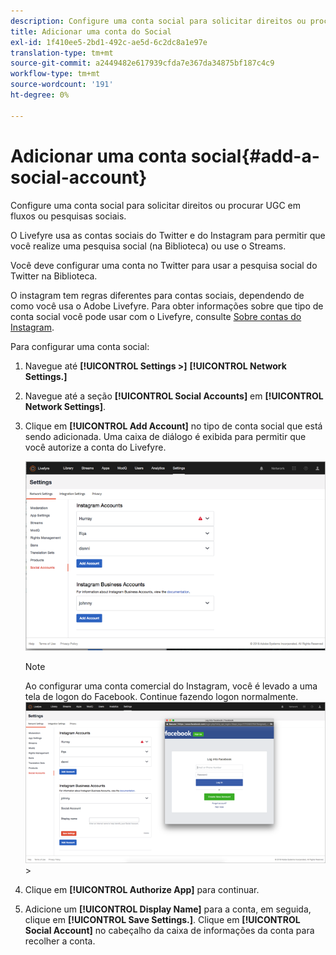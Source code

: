 ```yaml
---
description: Configure uma conta social para solicitar direitos ou procurar UGC em fluxos ou pesquisas sociais.
title: Adicionar uma conta do Social
exl-id: 1f410ee5-2bd1-492c-ae5d-6c2dc8a1e97e
translation-type: tm+mt
source-git-commit: a2449482e617939cfda7e367da34875bf187c4c9
workflow-type: tm+mt
source-wordcount: '191'
ht-degree: 0%

---
```


# Adicionar uma conta social{#add-a-social-account}

Configure uma conta social para solicitar direitos ou procurar UGC em fluxos ou pesquisas sociais.

O Livefyre usa as contas sociais do Twitter e do Instagram para permitir que você realize uma pesquisa social (na Biblioteca) ou use o Streams.

Você deve configurar uma conta no Twitter para usar a pesquisa social do Twitter na Biblioteca.

O instagram tem regras diferentes para contas sociais, dependendo de como você usa o Adobe Livefyre. Para obter informações sobre que tipo de conta social você pode usar com o Livefyre, consulte [Sobre contas do Instagram](/help/using/c-users-creating-accounts-with-studio-access/t-configure-social-accout-instagram/c-about-instagram-accounts.md#c_about_instagram_accounts).

Para configurar uma conta social:

1. Navegue até **[!UICONTROL Settings >]** **[!UICONTROL Network Settings.]**
1. Navegue até a seção **[!UICONTROL Social Accounts]** em **[!UICONTROL Network Settings]**.
1. Clique em **[!UICONTROL Add Account]** no tipo de conta social que está sendo adicionada. Uma caixa de diálogo é exibida para permitir que você autorize a conta do Livefyre.

   ![](assets/i_settings_social_insta.png)

   >[!NOTE]
   >
   >Ao configurar uma conta comercial do Instagram, você é levado a uma tela de logon do Facebook. Continue fazendo logon normalmente.  ![](assets/i_insta_biz_facebook_dialog.png)   >

1. Clique em **[!UICONTROL Authorize App]** para continuar.
1. Adicione um **[!UICONTROL Display Name]** para a conta, em seguida, clique em **[!UICONTROL Save Settings.]**. Clique em **[!UICONTROL Social Account]** no cabeçalho da caixa de informações da conta para recolher a conta.
